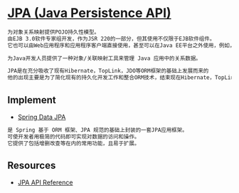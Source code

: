 # [JPA (Java Persistence API)](https://www.oracle.com/technetwork/java/javaee/tech/persistence-jsp-140049.html)
```md
为对象关系映射提供POJO持久性模型。
由EJB 3.0软件专家组开发，作为JSR 220的一部分，但其使用不仅限于EJB软件组件。
它也可以由Web应用程序和应用程序客户端直接使用，甚至可以在Java EE平台之外使用，例如，在Java SE应用程序中。

为Java开发人员提供了一种对象/关联映射工具来管理 Java 应用中的关系数据。

JPA是在充分吸收了现有Hibernate，TopLink，JDO等ORM框架的基础上发展而来的
他的出现主要是为了简化现有的持久化开发工作和整合ORM技术，结束现在Hibernate，TopLink，JDO等ORM框架各自为营的局面。
```

## Implement
* [Spring Data JPA](https://spring.io/projects/spring-data-jpa)
```md
是 Spring 基于 ORM 框架、JPA 规范的基础上封装的一套JPA应用框架。
可使开发者用极简的代码即可实现对数据的访问和操作。
它提供了包括增删改查等在内的常用功能，且易于扩展。
```

## Resources
* [JPA API Reference](https://www.objectdb.com/api/java/jpa)
